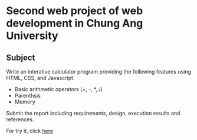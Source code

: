 # Second web project of web development in Chung Ang University

## Subject

Write an interative calculator program providing the following features using HTML, CSS, and Javascript.

- Basic arithmetic operators (+, -, *, /)
- Parenthsis
- Memory

Submit the report including requirements, design, execution results and references.

For try it, click [here](https://calculator.sanchezm.fr/)